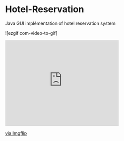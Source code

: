# Hotel-Reservation
Java GUI implémentation of hotel reservation system 

![ezgif com-video-to-gif] <div style="width:360px;max-width:100%;"><div style="height:0;padding-bottom:75.56%;position:relative;"><iframe width="360" height="272" style="position:absolute;top:0;left:0;width:100%;height:100%;" frameBorder="0" src="https://imgflip.com/embed/4q5il0"></iframe></div><p><a href="https://imgflip.com/gif/4q5il0">via Imgflip</a></p></div>
